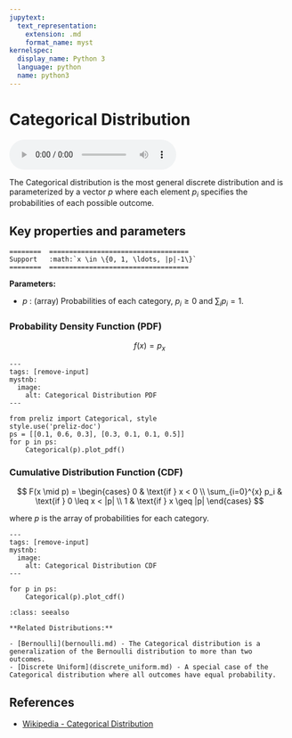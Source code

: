 ```yaml
---
jupytext:
  text_representation:
    extension: .md
    format_name: myst
kernelspec:
  display_name: Python 3
  language: python
  name: python3
---
```

# Categorical Distribution

<audio controls> <source src="../../_static/categorical.mp3" type="audio/mpeg"> This browser cannot play the pronunciation audio file for this distribution. </audio>

The Categorical distribution is the most general discrete distribution and is parameterized by a vector $p$ where each element $p_i$ specifies the probabilities of each possible outcome.

## Key properties and parameters

```{eval-rst}
========  ===================================
Support   :math:`x \in \{0, 1, \ldots, |p|-1\}`
========  ===================================
```

**Parameters:**

- $p$ : (array) Probabilities of each category, $p_i \geq 0$ and $\sum_i p_i = 1$.

### Probability Density Function (PDF)

$$
f(x) = p_x
$$

```{code-cell}
---
tags: [remove-input]
mystnb:
  image:
    alt: Categorical Distribution PDF
---

from preliz import Categorical, style
style.use('preliz-doc')
ps = [[0.1, 0.6, 0.3], [0.3, 0.1, 0.1, 0.5]]
for p in ps:
    Categorical(p).plot_pdf()
```

### Cumulative Distribution Function (CDF)

$$
F(x \mid p) = \begin{cases}
0 & \text{if } x < 0 \\
\sum_{i=0}^{x} p_i & \text{if } 0 \leq x < |p| \\
1 & \text{if } x \geq |p|
\end{cases}
$$

where $p$ is the array of probabilities for each category.

```{code-cell}
---
tags: [remove-input]
mystnb:
  image:
    alt: Categorical Distribution CDF
---

for p in ps:
    Categorical(p).plot_cdf()
```

```{seealso}
:class: seealso

**Related Distributions:**

- [Bernoulli](bernoulli.md) - The Categorical distribution is a generalization of the Bernoulli distribution to more than two outcomes.
- [Discrete Uniform](discrete_uniform.md) - A special case of the Categorical distribution where all outcomes have equal probability.
```

## References

- [Wikipedia - Categorical Distribution](https://en.wikipedia.org/wiki/Categorical_distribution)